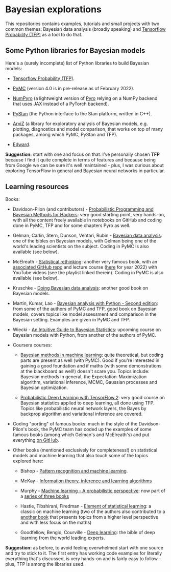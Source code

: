 # Bayesian explorations

This repositories contains examples, tutorials and small projects with two common themes: Bayesian data analysis (broadly speaking) and [Tensorflow Probability (TFP)](https://www.tensorflow.org/probability/overview) as a tool to do that.

## Some Python libraries for Bayesian models

Here's a (surely incomplete) list of Python libraries to build Bayesian models:
- [Tensorflow Probability (TFP)](https://www.tensorflow.org/probability/overview).

- [PyMC](https://docs.pymc.io/en/latest/learn/examples/pymc_overview.html) (version 4.0 is in pre-release as of February 2022).

- [NumPyro](https://num.pyro.ai/en/latest/index.html#introductory-tutorials) (a lightweight version of [Pyro](https://pyro.ai/examples/index.html) relying on a NumPy backend that uses JAX instead of a PyTorch backend).

- [PyStan](https://pystan.readthedocs.io/en/latest/) (the Python interface to the Stan platform, written in C++).

- [ArviZ](https://arviz-devs.github.io/arviz/index.html) (a library for exploratory analysis of Bayesian models, e.g. plotting, diagnostics and model comparison, that works on top of many packages, among which PyMC, PyStan and TFP).

- [Edward](http://edwardlib.org/).

**Suggestion:** start with one and focus on that. I've personally chosen **TFP** because I find it quite complete in terms of features and because being from Google we can be sure it's well maintained - plus, I was curious about exploring TensorFlow in general and Bayesian neural networks in particular.

## Learning resources

Books:
- Davidson-Pilon (and contributors) - [Probabilistic Programming and Bayesian Methods for Hackers](https://github.com/CamDavidsonPilon/Probabilistic-Programming-and-Bayesian-Methods-for-Hackers): very good starting point, very hands-on, with all the content freely available in notebooks on GitHub and coding done in PyMC, TFP and for some chapters Pyro as well.

- Gelman, Carlin, Stern, Dunson, Vehtari, Rubin - [Bayesian data analysis](http://www.stat.columbia.edu/~gelman/book/): one of the bibles on Bayesian models, with Gelman being one of the world's leading scientists on the subject. Coding in PyMC is also available (see below).

- McElreath - [Statistical rethinking](https://www.routledge.com/Statistical-Rethinking-A-Bayesian-Course-with-Examples-in-R-and-STAN/McElreath/p/book/9780367139919): another very famous book, with an [associated GitHub repo](https://github.com/rmcelreath/rethinking) and lecture course ([here](https://github.com/rmcelreath/stat_rethinking_2022) for year 2022) with YouTube videos (see the playlist linked therein). Coding in PyMC is also available (see below).

- Kruschke - [Doing Bayesian data analysis](https://sites.google.com/site/doingbayesiandataanalysis/): another good book on Bayesian models.

- Martin, Kumar, Lao - [Bayesian analysis with Python - Second edition](https://www.packtpub.com/product/bayesian-analysis-with-python-second-edition/9781789341652): from some of the authors of PyMC and TFP, good book on Bayesian models, covers topics like model assessment and comparison in the Bayesian setting. Examples are given in PyMC and TFP.

- Wiecki - [An Intuitive Guide to Bayesian Statistics](https://twiecki.io/pages/an-intuitive-guide-to-bayesian-statistics.html): upcoming course on Bayesian models with Python, from another of the authors of PyMC.

- Coursera courses:

  - [Bayesian methods in machine learning](https://www.coursera.org/learn/bayesian-methods-in-machine-learning): quite theoretical, but coding parts are present as well (with PyMC). Good if you're interested in gaining a good foundation and if maths (with some demonstrations at the blackboard as well!) doesn't scare you. Topics include: Bayesian methods in general, the Expectation-Maximization algorithm, variational inference, MCMC, Gaussian processes and Bayesian optimization.

  - [Probabilistic Deep Learning with TensorFlow 2](https://www.coursera.org/learn/probabilistic-deep-learning-with-tensorflow2): very good course on Bayesian statistics applied to deep learning, all done using TFP. Topics like probabilistic neural network layers, the Bayes by backprop algorithm and variational inference are covered.

- Coding "porting" of famous books: much in the style of the Davidson-Pilon's book, the PyMC team has coded up the examples of some famous books (among which Gelman's and McElreath's) and put everything [on GitHub](https://github.com/pymc-devs/resources).

- Other books (mentioned exclusively for completeness!) on statistical models and machine learning that also touch some of the topics explored here:

  - Bishop - [Pattern recognition and machine learning](https://link.springer.com/book/9780387310732).

  - McKay - [Information theory, inference and learning algorithms](https://books.google.it/books/about/Information_Theory_Inference_and_Learnin.html?id=AKuMj4PN_EMC&redir_esc=y)

  - Murphy - [Machine learning - A probabilistic perspective](https://probml.github.io/pml-book/book0.html): now part of a [series of three books](https://probml.github.io/pml-book/)

  - Hastie, Tibshirani, Firedman - [Element of statistical learning](https://hastie.su.domains/ElemStatLearn/): a classic on machine learning (two of the authors also contributed to a [another book](https://link.springer.com/book/10.1007/978-1-4614-7138-7) that presents topics from a higher level perspective and with less focus on the maths)

  - Goodfellow, Bengio, Courville - [Deep learning](https://www.deeplearningbook.org/): the bible of deep learning from the world leading experts.

**Suggestion:** as before, to avoid feeling overwhelmed start with one source and try to stick to it. The first entry has working code examples for literally everything that's discussed, is very hands-on and is fairly easy to follow - plus, TFP is among the libraries used.
